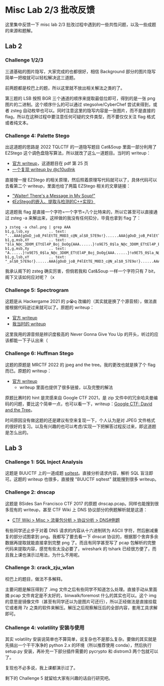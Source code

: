 # Misc Lab 2/3 批改反馈

这里集中反馈一下 misc lab 2/3 批改过程中遇到的一些共性问题，以及一些成题的来源和题解。

## Lab 2
### Challenge 1/2/3

三道基础的图片隐写，大家完成的也都很好，相信 Background 部分的图片隐写简单一把梭就可以轻松解决这三道题。

前两题都是校巴上的题，所以这里就不放出相关解法之类的了。

第三题的 LSB 按照 BGR 三个通道的顺序来提取最低位即可，得到的是一张 png 图片的二进制。这个顺序什么的可以通过 stegsolve/CyberChef 尝试来得到，或者 zsteg 自动枚举也可以。同时注意这里的隐写内容是一张图片，而不是直接的 flag，所以在这种过程中要注意任何可疑的文件类型，而不要仅仅关注 flag 格式或者纯文本。

### Challenge 4: Palette Stego

出这道题的思路是 2022 TQLCTF 的一道隐写题目 Cat&Soup 里面一部分利用了 EZStego 这个调色盘隐写算法，所以就改了这么一道题目。当时的 writeup：

- [官方 writeup](https://datacon.qianxin.com/blog/archives/386)，这道题目在 pdf 第 25 页
- [一个复现 writeup by @c10udlnk](https://www.cnblogs.com/c10udlnk/p/15926071.html)

直接搜一搜 EZStego 的相关原理，然后照着原理写代码就可以了，具体代码可以去看第二个 writeup，里面也给了两篇 EZStego 相关的文章链接：

- ["Waiter! There's a Message in My Soup!"](https://supercomputingchallenge.org/02-03/finalReports/022.pdf)
- [《EzStego的嵌入、提取与检测的C++实现》](http://www.cqvip.com/qk/95033x/200622/23338153.html)

这道题我 flag 是直接一个字符=一个字节=八个比特来的，所以它甚至可以直接通过 zsteg -a 来解出来，这样做的我没有任何扣分，毕竟也拿到 flag 了：

```text
❯ zsteg -a chal.png | grep AAA
b1,g,lsb,xy         .. text: "...AAA{gOoD_joB_P4lEtTE_M0D3_c@N_al$0_57E9o!}......AAA{gOoD_joB_P4lEtTE_M0D3_c@N_al$0_57E9o!}......AAA{gOoD_joB_P4lEtTE_M0D3_c@N_al$0_57E9o!}......AAA{gOoD_joB_P4lEtTE_M0D3_c@N_al$0_57E9o!}......AAA{gOoD_joB_P4lEtTE_M0D3_c@N_al$0_57E9o!}......AAA{gOoD_joB_"
b1,g,msb,XY         .. text: "$la_N@c_3D0M_ETtEl4P_Boj_DoOg{AAA......}!o9E75_0$la_N@c_3D0M_ETtEl4P_Boj_DoOg{AAA......}!o9E75_0$la_N@c_3D0M_ETtEl4P_Boj_DoOg{AAA......}!o9E75_0$la_N@c_3D0M_ETtEl4P_Boj_DoOg{AAA......}!o9E75_0$la_N@c_3D0M_ETtEl4P_Boj_DoOg{AAA......}!o9E75_0$la_N@c_3D0M_ETt"
b1,g,msb,Xy         .. text: "A......}!o9E75_0$la_N@c_3D0M_ETtEl4P_Boj_DoOg{AAA......}!o9E75_0$la_N@c_3D0M_ETtEl4P_Boj_DoOg{AAA...g{AAA......}!o9E75_0$la_N@c_3D0M_ETtEl4P_Boj_DoOg{AAA......}!o9E75_0$la_N@c_3D0M_ETtEl4P_Boj_DoOg{AA_DoOg{AAA......}!o9E75_0$la_N@c_3D0M_ETtEl4P_Boj_DoOg{AA"
b1,g,lsb,xY         .. text: "_al$0_57E9o!}......AAA{gOoD_joB_P4lEtTE_M0D3_c@N_al$0_57E9o!}......AAA{gOoD_joB_P4lEtTE_M0D3_c@N_al$_c@N_al$0_57E9o!}......AAA{gOoD_joB_P4lEtTE_M0D3_c@N_al$0_57E9o!}......AAA{gOoD_joB_P4lEtTE_M0D3_c@NM0D3_c@N_al$0_57E9o!}......AAA{gOoD_joB_P4lEtTE_M0D3_c@N"
```

我承认阁下的 zsteg 确实厉害，但倘若我和 Cat&Soup 一样一个字符只有 7 bit，阁下又该如何应对呢？（x

### Challenge 5: Spectrogram

这题是从 Hackergame 2021 的 p😭q 改编的（其实就是换了个源音频），做法直接根据代码逆过来就可以了。原题的 writeup：

- [官方 writeup](https://github.com/USTC-Hackergame/hackergame2021-writeups/blob/master/official/p%F0%9F%98%ADq/README.md)
- [我当时的 writeup](https://note.tonycrane.cc/writeups/hackergame2021/#pq)

这里我用的源音频是辨识度极高的 Never Gonna Give You Up 的开头，听过的应该都能一下子认出来（

### Challenge 6: Huffman Stego

这题的原题是 MRCTF 2022 的 jpeg and the tree。我的更改也就是换了个 flag 而已。原题的 writeup：

- [官方 writeup](https://github.com/BuptMerak/mrctf-2022-writeups/blob/main/offical/MISC.md#jpeg-and-the-tree)
    - writeup 里面也提供了很多链接，以及完整的解法

原题比赛时的 hint 是灵感来自 Google CTF 2021，是 zip 文件中的冗余哈夫曼编码的问题，要比这个简单一点，也可以看一下，writeup：[Google CTF: David and the Tree](https://room2042.gitlab.io/writeup/2021-07-24-google_ctf-david_and_the_tree/)。

时间原因没有做这题的还是建议有空来复现一下，个人认为是对 JPEG 文件格式的很好的复习。以及有兴趣的也可以考虑/实现一下把解答过程反过来，即这道题是怎么出的。

## Lab 3
### Challenge 1: SQL Inject Analysis
这题是 BUUCTF 上的一道成题 [sqltest](https://buuoj.cn/challenges#sqltest)。直接分析请求内容，解析 SQL 盲注即可。这题的 writeup 也很多，直接搜 "BUUCTF sqltest" 就能搜到很多 writeup。

### Challenge 2: dnscap
这题是 BSides San Francisco CTF 2017 的原题 dnscap.pcap。同样也能搜到很多现有的 writeup，甚至 CTF Wiki 上 DNS 协议部分的例题解析就是这道：

- [CTF Wiki > Misc > 流量包分析 > 协议分析 > DNS#例题](https://ctf-wiki.org/misc/traffic/protocols/dns/#_2)

有些同学还止步于对着 DNS 请求的内容从十六进制转为 ASCII 字符，然后删减重复的部分试图拿到 png。我都写了要去看一下 dnscat 协议的，根据那个舍弃多余数据再提取就能直接拿到完整 png 了。而且有同学甚至写了 pcap 包解析的完整代码来提取内容，感觉有些太没必要了，wireshark 的 tshark 已经很方便了，而且我上课也演示过用法，为什么不用呢。

### Challenge 3: crack_zju_wlan
校巴上的题目，做法不多解释。

主要问题是解压得到了 .img 文件之后有些同学不知道怎么处理。直接手动从里面摘 pcap 文件肯定是不太好的，binwalk/foremost 什么的其实也可以。这个 img 的意思是镜像文件（甚至有同学还以为是图片可还行），所以正经做法是直接挂载它或者用 7z 之类的软件来解压。解压之后观察解压后的全部内容，套用工具求解即可。

### Challenge 4: volatility 安装与使用
其实 volatility 安装说简单也不算简单，说复杂也不是那么复杂。要做的其实就是先搞出一个干干净净的 python 2.x 的环境（所以推荐使用 conda），然后执行 setup.py 安装，再补充一下部分插件需要的 pycrypto 和 distrom3 两个包就可以了。

复现也不必多说，我上课都演示过了。

剩下的 Challenge 5 就留给大家有兴趣的话自行研究吧。